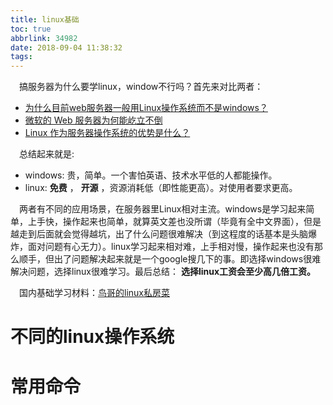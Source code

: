 ```yaml
---
title: linux基础
toc: true
abbrlink: 34982
date: 2018-09-04 11:38:32
tags:
---
```

&emsp;搞服务器为什么要学linux，window不行吗？首先来对比两者：
- [为什么目前web服务器一般用Linux操作系统而不是windows？](https://www.zhihu.com/question/39230864)
- [微软的 Web 服务器为何能屹立不倒](https://www.zhihu.com/question/24439007)
- [Linux 作为服务器操作系统的优势是什么？](https://www.zhihu.com/question/19738282)

&emsp;总结起来就是:
- windows: 贵，简单。一个害怕英语、技术水平低的人都能操作。
- linux: __免费__ ， __开源__ ，资源消耗低（即性能更高）。对使用者要求更高。

&emsp;两者有不同的应用场景，在服务器里Linux相对主流。windows是学习起来简单，上手快，操作起来也简单，就算英文差也没所谓（毕竟有全中文界面），但是越走到后面就会觉得越坑，出了什么问题很难解决（到这程度的话基本是头脑爆炸，面对问题有心无力）。linux学习起来相对难，上手相对慢，操作起来也没有那么顺手，但出了问题解决起来就是一个google搜几下的事。即选择windows很难解决问题，选择linux很难学习。最后总结： __选择linux工资会至少高几倍工资。__ 

&emsp;国内基础学习材料：[鸟哥的linux私房菜](http://linux.vbird.org/)

# 不同的linux操作系统

# 常用命令

# 